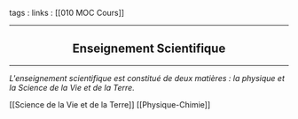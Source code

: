 tags : 
links : [[010 MOC Cours]]

****

<h2 style="text-align: center;"> Enseignement Scientifique </h2>

****


*L'enseignement scientifique est constitué de deux matières : la physique et la Science de la Vie et de la Terre.*


[[Science de la Vie et de la Terre]]
[[Physique-Chimie]]